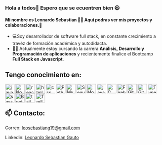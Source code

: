 ### Hola a todos👋 Espero que se ecuentren bien 😃
#### Mi nombre es Leonardo Sebastian 🙋‍♂️ Aqui podras ver mis proyectos y colaboraciones.💼

- 💻Soy desarrollador de software full stack, en constante crecimiento a travéz de formación académica y autodidacta.
- 👨‍💻 Actualmente estoy cursando la carrera **Análisis, Desarrollo y Programación de aplicaciones** y recientemente finalice el Bootcamp **Full Stack en Javascript**.

## Tengo conocimiento en:

<img align="left" title="JavaScript" alt="javascript" width="30px" src="https://cdn.jsdelivr.net/gh/devicons/devicon/icons/javascript/javascript-original.svg" />
<img align="left" title="NodeJs" alt="Nodejs" width="30px" src="https://cdn.jsdelivr.net/gh/devicons/devicon/icons/nodejs/nodejs-original.svg" />
<img align="left" title="ReactJs" alt="react" width="30px" src="https://cdn.jsdelivr.net/gh/devicons/devicon/icons/react/react-original-wordmark.svg" />
<img align="left" title="HTML5" alt="html5" width="30px" src="https://cdn.jsdelivr.net/gh/devicons/devicon/icons/html5/html5-original.svg" />
<img align="left" title="CSS" alt="css" width="30px" src="https://cdn.jsdelivr.net/gh/devicons/devicon/icons/css3/css3-original.svg" />
<img align="left" title="Python" alt="Python" width="30px" src="https://cdn.jsdelivr.net/gh/devicons/devicon/icons/python/python-original-wordmark.svg" />
<img align="left" title="MySQL" alt="MySQL" width="30px" src="https://cdn.jsdelivr.net/gh/devicons/devicon/icons/mysql/mysql-original-wordmark.svg" />
<img align="left" title="Sequelize" alt="Sequelize" width="30px" src="https://cdn.jsdelivr.net/gh/devicons/devicon/icons/sequelize/sequelize-original.svg" />
<img align="left" title="MongoDB" alt="MongoDB" width="30px" src="https://cdn.jsdelivr.net/gh/devicons/devicon/icons/mongodb/mongodb-original-wordmark.svg" />
<img align="left" title="Java" alt="java" width="30px" src="https://cdn.jsdelivr.net/gh/devicons/devicon/icons/java/java-original-wordmark.svg" />
<img align="left" title="C" alt="C" width="30px" src="https://cdn.jsdelivr.net/gh/devicons/devicon/icons/c/c-original.svg" />
<img align="left" title="Firebase" alt="Firebase" width="30px" src="https://cdn.jsdelivr.net/gh/devicons/devicon/icons/firebase/firebase-plain-wordmark.svg" />
<img align="left" title="Github" alt="GitHub" width="30px" src="https://cdn.jsdelivr.net/gh/devicons/devicon/icons/github/github-original.svg" />
<img align="left" title="Git" alt="Git" width="30px" src="https://cdn.jsdelivr.net/gh/devicons/devicon/icons/git/git-original.svg" />
<img align="left" title="TypeScript" alt="TypeScript" width="30px" src="https://cdn.jsdelivr.net/gh/devicons/devicon/icons/typescript/typescript-original.svg" />
<img align="left" title="SASS" alt="sass" width="30px" src="https://cdn.jsdelivr.net/gh/devicons/devicon/icons/sass/sass-original.svg" /> 
<img align="left" title="Bootstrap" alt="Bootstrap" width="30px" src="https://cdn.jsdelivr.net/gh/devicons/devicon/icons/bootstrap/bootstrap-original.svg" />
<img align="left" title="tailwind" alt="tailwind" width="30px" src="https://cdn.jsdelivr.net/gh/devicons/devicon/icons/tailwindcss/tailwindcss-original-wordmark.svg"/>
<img align="left" title="Trello" alt="Trello" width="30px" src="https://cdn.jsdelivr.net/gh/devicons/devicon/icons/trello/trello-plain-wordmark.svg" />    
          
<br>
<br>
<br>

## 📫 Contacto:

Correo: leosebastiang19@gmail.com

Linkedin: [Leonardo Sebastian Gauto](https://www.linkedin.com/in/leonardo-sebastian-gauto-30a185216/)


<!--
**LeoSebastian23/LeoSebastian23** is a ✨ _special_ ✨ repository because its `README.md` (this file) appears on your GitHub profile.

Here are some ideas to get you started:

- 🔭 I’m currently working on ...
- 🌱 I’m currently learning ...
- 👯 I’m looking to collaborate on ...
- 🤔 I’m looking for help with ...
- 💬 Ask me about ...
- 📫 How to reach me: ...
- 😄 Pronouns: ...
- ⚡ Fun fact: ...
-->
